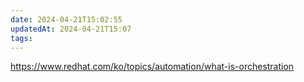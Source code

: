 ```yaml
---
date: 2024-04-21T15:02:55
updatedAt: 2024-04-21T15:07
tags: 
---
```

https://www.redhat.com/ko/topics/automation/what-is-orchestration